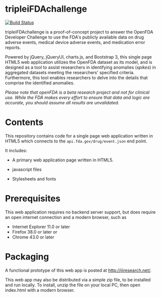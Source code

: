 tripleiFDAchallenge
===================

[![Build Status](https://travis-ci.org/FDA/openfda.svg?branch=master)](https://github.com/dougboude/tripleifdachallenge)

tripleiFDAchallenge is a proof-of-concept project to answer the OpenFDA Developer Challenge to use the FDA's publicly available data on drug adverse events, medical device adverse events, and medication error reports.  

Powered by jQuery, jQueryUI, charts.js, and Bootstrap 3, this single page HTML5 web application utilizes the OpenFDA dataset as its model, and is designed as a tool to assist researchers in identifying anomalies (*spikes*) in aggregated datasets meeting the researchers' specified criteria.  Furthermore, this tool enables researchers to delve into the details that comprise the identified anomalies.

*Please note that openFDA is a beta research project and not for clinical use. While the FDA makes every effort to ensure that data and logic are accurate, you should assume all results are unvalidated.*

# Contents

This repository contains code for a single page web application written in HTML5 which connects to the `api.fda.gov/drug/event.json` end point.  

It includes:

* A primary web application page written in HTML5.

* javascript files

* Stylesheets and fonts

# Prerequisites

This web application requires no backend server support, but does require an open internet connection and a modern browser, such as 
   * Internet Explorer 11.0 or later
   * Firefox 38.0 or later 
or 
   * Chrome 43.0 or later

# Packaging

A functional prototype of this web app is posted at http://iiiresearch.net/.

This web app may also be distributed via a simple zip file, to be installed and run locally.
To install, unzip the file on your local PC, then open index.html with a modern browser.